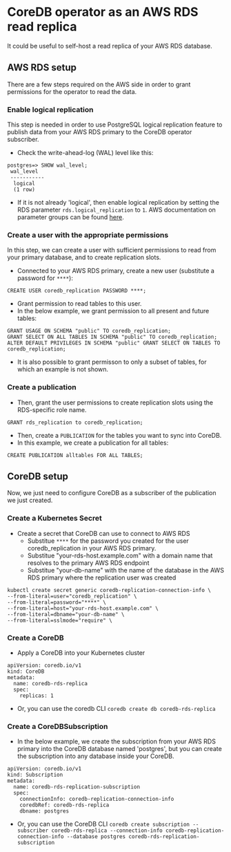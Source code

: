 # CoreDB operator as an AWS RDS read replica

It could be useful to self-host a read replica of your AWS RDS database.

## AWS RDS setup

There are a few steps required on the AWS side in order to grant permissions for the operator to read the data.

### Enable logical replication

This step is needed in order to use PostgreSQL logical replication feature to publish data from your AWS RDS primary to the CoreDB operator subscriber.

- Check the write-ahead-log (WAL) level like this:
```
postgres=> SHOW wal_level;
 wal_level
 -----------
  logical
  (1 row)
```
- If it is not already 'logical', then enable logical replication by setting the RDS parameter `rds.logical_replication` to `1`. AWS documentation on parameter groups can be found [here](https://docs.aws.amazon.com/AmazonRDS/latest/UserGuide/USER_WorkingWithParamGroups.html).


### Create a user with the appropriate permissions

In this step, we can create a user with sufficient permissions to read from your primary database, and to create replication slots.

- Connected to your AWS RDS primary, create a new user (substitute a password for `****`):

```
CREATE USER coredb_replication PASSWORD ****;
```

- Grant permission to read tables to this user.
- In the below example, we grant permission to all present and future tables:
```
GRANT USAGE ON SCHEMA "public" TO coredb_replication;
GRANT SELECT ON ALL TABLES IN SCHEMA "public" TO coredb_replication;
ALTER DEFAULT PRIVILEGES IN SCHEMA "public" GRANT SELECT ON TABLES TO coredb_replication;
```
- It is also possible to grant permisson to only a subset of tables, for which an example is not shown.

### Create a publication

- Then, grant the user permissions to create replication slots using the RDS-specific role name.
```
GRANT rds_replication to coredb_replication;
```
- Then, create a `PUBLICATION` for the tables you want to sync into CoreDB.
- In this example, we create a publication for all tables:
```
CREATE PUBLICATION alltables FOR ALL TABLES;
```

## CoreDB setup

Now, we just need to configure CoreDB as a subscriber of the publication we just created.

### Create a Kubernetes Secret

- Create a secret that CoreDB can use to connect to AWS RDS
  - Substitue `****` for the password you created for the user coredb_replication in your AWS RDS primary.
  - Substitue "your-rds-host.example.com" with a domain name that resolves to the primary AWS RDS endpoint
  - Substitue "your-db-name" with the name of the database in the AWS RDS primary where the replication user was created

```
kubectl create secret generic coredb-replication-connection-info \
--from-literal=user="coredb_replication" \
--from-literal=password="****" \
--from-literal=host="your-rds-host.example.com" \
--from-literal=dbname="your-db-name" \
--from-literal=sslmode="require" \
```

### Create a CoreDB

- Apply a CoreDB into your Kubernetes cluster
```
apiVersion: coredb.io/v1
kind: CoreDB
metadata:
  name: coredb-rds-replica
  spec:
    replicas: 1
```
- Or, you can use the coredb CLI `coredb create db coredb-rds-replica`

### Create a CoreDBSubscription

- In the below example, we create the subscription from your AWS RDS primary into the CoreDB database named 'postgres', but you can create the subscription into any database inside your CoreDB.
```
apiVersion: coredb.io/v1
kind: Subscription
metadata:
  name: coredb-rds-replication-subscription
  spec:
    connectionInfo: coredb-replication-connection-info
    coredbRef: coredb-rds-replica
    dbname: postgres
```
- Or, you can use the CoreDB CLI `coredb create subscription --subscriber coredb-rds-replica --connection-info coredb-replication-connection-info --database postgres coredb-rds-replication-subscription`
